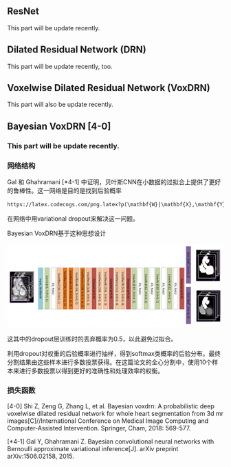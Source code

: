 ## ResNet

This part will be update recently.

## Dilated Residual Network (DRN)

This part will be update recently, too.


## Voxelwise Dilated Residual Network (VoxDRN)

This part will also be update recently.


## Bayesian VoxDRN [4-0]

### This part will be update recently.

### 网络结构

 Gal 和 Ghahramani [*4-1] 中证明，贝叶斯CNN在小数据的过拟合上提供了更好的鲁棒性。这一网络是目的是找到后验概率
 ```markdown
 https://latex.codecogs.com/png.latex?p(\mathbf{W}|\mathbf{X},\mathbf{Y})
 ```
 在网络中用variational dropout来解决这一问题。

 Bayesian VoxDRN基于这种思想设计

 ![Bayesian_VoxDRN](./image/Bayesian_VoxDRN.png)

这其中的dropout层训练时的丢弃概率为0.5，以此避免过拟合。

利用dropout对权重的后验概率进行抽样，得到softmax类概率的后验分布。最终分割结果由这些样本进行多数投票获得。在这篇论文的全心分割中，使用10个样本来进行多数投票以得到更好的准确性和处理效率的权衡。

### 损失函数






[4-0] Shi Z, Zeng G, Zhang L, et al. Bayesian voxdrn: A probabilistic deep voxelwise dilated residual network for whole heart segmentation from 3d mr images[C]//International Conference on Medical Image Computing and Computer-Assisted Intervention. Springer, Cham, 2018: 569-577.

 [*4-1] Gal Y, Ghahramani Z. Bayesian convolutional neural networks with Bernoulli approximate variational inference[J]. arXiv preprint arXiv:1506.02158, 2015.